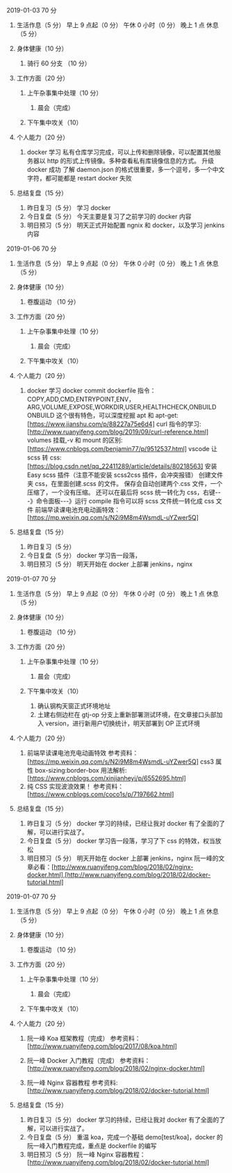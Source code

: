 2019-01-03
70 分

1.  生活作息（5 分）
    早上 9 点起（0 分）
    午休 0 小时（0 分）
    晚上 1 点 休息（5 分）
2.  身体健康（10 分）
    1. 骑行 60 分支 （10 分）
3.  工作方面（20 分）

    1.  上午杂事集中处理（10 分）

        1. 晨会（完成）

    2.  下午集中攻关（10）

4.  个人能力（20 分）

    1.  docker 学习
        私有仓库学习完成，可以上传和删除镜像，可以配置其他服务器以 http 的形式上传镜像。多种查看私有库镜像信息的方式。
        升级 docker 成功
        了解 daemon.json 的格式很重要，多一个逗号，多一个中文字符，都可能都是 restart docker 失败

5.  总结复盘（15 分）

    1. 昨日复习（5 分）
       学习 docker
    2. 今日复盘（5 分）
       今天主要是复习了之前学习的 docker 内容
    3. 明日预习（5 分）
       明天正式开始配置 ngnix 和 docker，以及学习 jenkins 内容

2019-01-06
70 分

1.  生活作息（5 分）
    早上 9 点起（0 分）
    午休 0 小时（0 分）
    晚上 1 点 休息（5 分）
2.  身体健康（10 分）
    1. 卷腹运动 （10 分）
3.  工作方面（20 分）

    1.  上午杂事集中处理（10 分）

        1. 晨会（完成）

    2.  下午集中攻关（10）

4.  个人能力（20 分）

    1.  docker 学习
        docker commit
        dockerfile 指令：COPY,ADD,CMD,ENTRYPOINT,ENV，ARG,VOLUME,EXPOSE,WORKDIR,USER,HEALTHCHECK,ONBUILD
        ONBUILD 这个很有特色，可以深度挖掘
        apt 和 apt-get:[https://www.jianshu.com/p/88227a75e6d4]
        curl 指令的学习:[http://www.ruanyifeng.com/blog/2019/09/curl-reference.html]
        volumes 挂载,-v 和 mount 的区别:[https://www.cnblogs.com/benjamin77/p/9512537.html]
        vscode 让 scss 转 css:[https://blog.csdn.net/qq_22411289/article/details/80218563]
        安装 Easy scss 插件（注意不能安装 scss2css 插件，会冲突报错）
        创建文件夹 css，在里面创建.scss 的文件。
        保存会自动创建两个.css 文件，一个压缩了，一个没有压缩。
        还可以在最后将 scss 统一转化为 css，右键---》命令面板---》运行 compile 指令可以将 scss 文件统一转化成 css 文件
        前端早读课电池充电动画特效：[https://mp.weixin.qq.com/s/N2i9M8m4WsmdL-uYZwer5Q]

5)  总结复盘（15 分）

    1. 昨日复习（5 分）
    2. 今日复盘（5 分）
       docker 学习告一段落，
    3. 明日预习（5 分）
       明天开始在 docker 上部署 jenkins，nginx

2019-01-07
70 分

1.  生活作息（5 分）
    早上 9 点起（0 分）
    午休 0 小时（0 分）
    晚上 1 点 休息（5 分）
2.  身体健康（10 分）
    1. 卷腹运动 （10 分）
3.  工作方面（20 分）

    1.  上午杂事集中处理（10 分）

        1. 晨会（完成）

    2.  下午集中攻关（10）
        1. 确认钢构天窗正式环境地址
        2. 土建右侧边栏在 gtj-op 分支上重新部署测试环境，在文章接口头部加入 version，进行新用户切换统计，明天部署到 OP 正式环境

4.  个人能力（20 分）

    1.  前端早读课电池充电动画特效
        参考资料：[https://mp.weixin.qq.com/s/N2i9M8m4WsmdL-uYZwer5Q]
        css3 属性 box-sizing:border-box 用法解析:[https://www.cnblogs.com/xinjianheyi/p/6552695.html]
    2.  纯 CSS 实现波浪效果！
        参考资料：[https://www.cnblogs.com/coco1s/p/7197662.html]

5.  总结复盘（15 分）

    1. 昨日复习（5 分）
       docker 学习的持续，已经让我对 docker 有了全面的了解，可以进行实战了。
    2. 今日复盘（5 分）
       docker 学习告一段落，学习了下 css 的特效，权当放松
    3. 明日预习（5 分）
       明天开始在 docker 上部署 jenkins，nginx
       阮一峰的文章必看：[http://www.ruanyifeng.com/blog/2018/02/nginx-docker.html],[http://www.ruanyifeng.com/blog/2018/02/docker-tutorial.html]

2019-01-07
70 分

1.  生活作息（5 分）
    早上 9 点起（0 分）
    午休 0 小时（0 分）
    晚上 1 点 休息（5 分）
2.  身体健康（10 分）
    1. 卷腹运动 （10 分）
3.  工作方面（20 分）

    1.  上午杂事集中处理（10 分）

        1. 晨会（完成）

    2.  下午集中攻关（10）

4.  个人能力（20 分）

    1. 阮一峰 Koa 框架教程（完成）
       参考资料：[http://www.ruanyifeng.com/blog/2017/08/koa.html]
    2. 阮一峰 Docker 入门教程（完成）
       参考资料：[http://www.ruanyifeng.com/blog/2018/02/nginx-docker.html]

    3. 阮一峰 Nginx 容器教程
       参考资料:[http://www.ruanyifeng.com/blog/2018/02/docker-tutorial.html]

5.  总结复盘（15 分）

    1. 昨日复习（5 分）
       docker 学习的持续，已经让我对 docker 有了全面的了解，可以进行实战了。
    2. 今日复盘（5 分）
       重温 koa，完成一个基础 demo[test/koa]，docker 的阮一峰入门教程完成，重点是 dockerfile 的编写
    3. 明日预习（5 分）
       阮一峰 Nginx 容器教程：[http://www.ruanyifeng.com/blog/2018/02/docker-tutorial.html]
